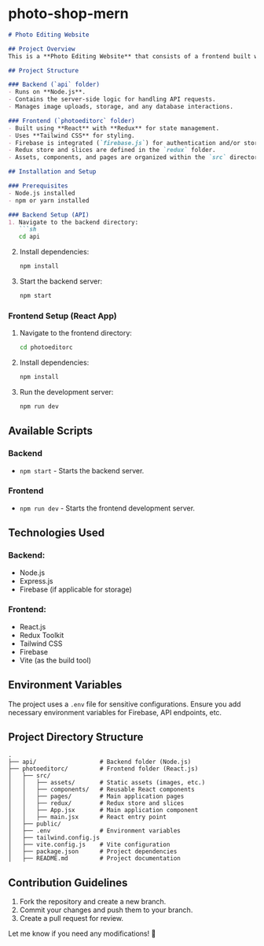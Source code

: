 # photo-shop-mern

```md
# Photo Editing Website

## Project Overview
This is a **Photo Editing Website** that consists of a frontend built with React and a backend running on Node.js. The frontend allows users to upload, edit, and manage images, while the backend handles API requests and stores necessary data.

## Project Structure

### Backend (`api` folder)
- Runs on **Node.js**.
- Contains the server-side logic for handling API requests.
- Manages image uploads, storage, and any database interactions.

### Frontend (`photoeditorc` folder)
- Built using **React** with **Redux** for state management.
- Uses **Tailwind CSS** for styling.
- Firebase is integrated (`firebase.js`) for authentication and/or storage.
- Redux store and slices are defined in the `redux` folder.
- Assets, components, and pages are organized within the `src` directory.

## Installation and Setup

### Prerequisites
- Node.js installed
- npm or yarn installed

### Backend Setup (API)
1. Navigate to the backend directory:
   ```sh
   cd api
   ```
2. Install dependencies:
   ```sh
   npm install
   ```
3. Start the backend server:
   ```sh
   npm start
   ```

### Frontend Setup (React App)
1. Navigate to the frontend directory:
   ```sh
   cd photoeditorc
   ```
2. Install dependencies:
   ```sh
   npm install
   ```
3. Run the development server:
   ```sh
   npm run dev
   ```

## Available Scripts

### Backend
- `npm start` - Starts the backend server.

### Frontend
- `npm run dev` - Starts the frontend development server.

## Technologies Used
### Backend:
- Node.js
- Express.js
- Firebase (if applicable for storage)

### Frontend:
- React.js
- Redux Toolkit
- Tailwind CSS
- Firebase
- Vite (as the build tool)

## Environment Variables
The project uses a `.env` file for sensitive configurations. Ensure you add necessary environment variables for Firebase, API endpoints, etc.

## Project Directory Structure
```
.
├── api/                  # Backend folder (Node.js)
├── photoeditorc/         # Frontend folder (React.js)
│   ├── src/
│   │   ├── assets/       # Static assets (images, etc.)
│   │   ├── components/   # Reusable React components
│   │   ├── pages/        # Main application pages
│   │   ├── redux/        # Redux store and slices
│   │   ├── App.jsx       # Main application component
│   │   ├── main.jsx      # React entry point
│   ├── public/
│   ├── .env              # Environment variables
│   ├── tailwind.config.js
│   ├── vite.config.js    # Vite configuration
│   ├── package.json      # Project dependencies
│   ├── README.md         # Project documentation
```

## Contribution Guidelines
1. Fork the repository and create a new branch.
2. Commit your changes and push them to your branch.
3. Create a pull request for review.

Let me know if you need any modifications! 🚀
